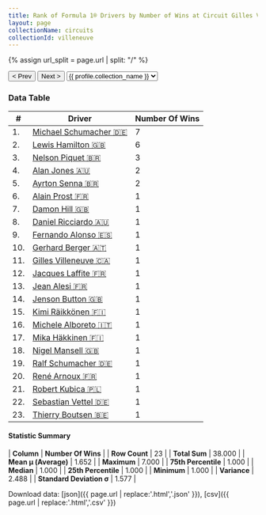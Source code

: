 ```yaml
---
title: Rank of Formula 1® Drivers by Number of Wins at Circuit Gilles Villeneuve
layout: page
collectionName: circuits
collectionId: villeneuve
---
```


{% assign url_split = page.url | split: "/" %}
<div id="collection-navigation">
<button onclick="selector.options[selector.selectedIndex-1].value && (window.location = selector.options[selector.selectedIndex-1].value);">&lt; Prev</button>
<button onclick="selector.options[selector.selectedIndex+1].value && (window.location = selector.options[selector.selectedIndex+1].value);">Next &gt;</button>
<select id="selector" onchange="this.options[this.selectedIndex].value && (window.location = this.options[this.selectedIndex].value);">
  {% for collectionId in site.data[page.collectionName].refs %}
    {% if collectionId == page.collectionId %}
      {% assign selected = "selected" %}
    {% else %}
      {% assign selected = "" %}
    {% endif %}
    {% assign profile = site.data[page.collectionName][collectionId].profile %}
    <option value="/f1/{{ page.collectionName }}/{{ collectionId }}/{{ url_split[4] }}" {{ selected }}>{{ profile.collection_name }}</option>
  {% endfor %}
</select>
</div>

<canvas id="chart" width="400" height="180"></canvas>
<script>
var data = {
    "datasets": [
        {
            "backgroundColor": [
                "#9C8E8D",
                "#9C8E8D",
                "#9C8E8D",
                "#9C8E8D",
                "#9C8E8D",
                "#9C8E8D",
                "#9C8E8D",
                "#9C8E8D",
                "#9C8E8D",
                "#9C8E8D",
                "#9C8E8D",
                "#9C8E8D",
                "#9C8E8D",
                "#9C8E8D",
                "#9C8E8D",
                "#9C8E8D",
                "#9C8E8D",
                "#9C8E8D",
                "#9C8E8D",
                "#9C8E8D",
                "#9C8E8D",
                "#9C8E8D",
                "#9C8E8D"
            ],
            "borderColor": [
                "#1D181E",
                "#1D181E",
                "#1D181E",
                "#1D181E",
                "#1D181E",
                "#1D181E",
                "#1D181E",
                "#1D181E",
                "#1D181E",
                "#1D181E",
                "#1D181E",
                "#1D181E",
                "#1D181E",
                "#1D181E",
                "#1D181E",
                "#1D181E",
                "#1D181E",
                "#1D181E",
                "#1D181E",
                "#1D181E",
                "#1D181E",
                "#1D181E",
                "#1D181E"
            ],
            "borderWidth": 1,
            "data": [
                7.0,
                6.0,
                3.0,
                2.0,
                2.0,
                1.0,
                1.0,
                1.0,
                1.0,
                1.0,
                1.0,
                1.0,
                1.0,
                1.0,
                1.0,
                1.0,
                1.0,
                1.0,
                1.0,
                1.0,
                1.0,
                1.0,
                1.0
            ],
            "label": "Number Of Wins"
        }
    ],
    "labels": [
        "Michael Schumacher",
        "Lewis Hamilton",
        "Nelson Piquet",
        "Alan Jones",
        "Ayrton Senna",
        "Alain Prost",
        "Damon Hill",
        "Daniel Ricciardo",
        "Fernando Alonso",
        "Gerhard Berger",
        "Gilles Villeneuve",
        "Jacques Laffite",
        "Jean Alesi",
        "Jenson Button",
        "Kimi Räikkönen",
        "Michele Alboreto",
        "Mika Häkkinen",
        "Nigel Mansell",
        "Ralf Schumacher",
        "René Arnoux",
        "Robert Kubica",
        "Sebastian Vettel",
        "Thierry Boutsen"
    ]
};
var options = {
  legend: {
    display: false
  },
  scales: {
    xAxes: [{
      ticks: {
        beginAtZero: true,
        maxRotation: 180,
        display: window.innerWidth > 800
      }
    }],
    yAxes: [{
      ticks: {
        beginAtZero: true
      }
    }]
  },
  onResize: function(chart, size) {
    chart.options.scales.xAxes[0].ticks.display = size.width > 800;
  }
};
var chart = new Chart("chart", {
    data: data,
    type: 'bar',
    options: options
});
</script>



### Data Table

| # | Driver | Number Of Wins |
|--|--|--|
| 1. | [Michael Schumacher 🇩🇪](/f1/drivers/michael_schumacher) | 7 |
| 2. | [Lewis Hamilton 🇬🇧](/f1/drivers/hamilton) | 6 |
| 3. | [Nelson Piquet 🇧🇷](/f1/drivers/piquet) | 3 |
| 4. | [Alan Jones 🇦🇺](/f1/drivers/jones) | 2 |
| 5. | [Ayrton Senna 🇧🇷](/f1/drivers/senna) | 2 |
| 6. | [Alain Prost 🇫🇷](/f1/drivers/prost) | 1 |
| 7. | [Damon Hill 🇬🇧](/f1/drivers/damon_hill) | 1 |
| 8. | [Daniel Ricciardo 🇦🇺](/f1/drivers/ricciardo) | 1 |
| 9. | [Fernando Alonso 🇪🇸](/f1/drivers/alonso) | 1 |
| 10. | [Gerhard Berger 🇦🇹](/f1/drivers/berger) | 1 |
| 11. | [Gilles Villeneuve 🇨🇦](/f1/drivers/gilles_villeneuve) | 1 |
| 12. | [Jacques Laffite 🇫🇷](/f1/drivers/laffite) | 1 |
| 13. | [Jean Alesi 🇫🇷](/f1/drivers/alesi) | 1 |
| 14. | [Jenson Button 🇬🇧](/f1/drivers/button) | 1 |
| 15. | [Kimi Räikkönen 🇫🇮](/f1/drivers/raikkonen) | 1 |
| 16. | [Michele Alboreto 🇮🇹](/f1/drivers/alboreto) | 1 |
| 17. | [Mika Häkkinen 🇫🇮](/f1/drivers/hakkinen) | 1 |
| 18. | [Nigel Mansell 🇬🇧](/f1/drivers/mansell) | 1 |
| 19. | [Ralf Schumacher 🇩🇪](/f1/drivers/ralf_schumacher) | 1 |
| 20. | [René Arnoux 🇫🇷](/f1/drivers/arnoux) | 1 |
| 21. | [Robert Kubica 🇵🇱](/f1/drivers/kubica) | 1 |
| 22. | [Sebastian Vettel 🇩🇪](/f1/drivers/vettel) | 1 |
| 23. | [Thierry Boutsen 🇧🇪](/f1/drivers/boutsen) | 1 |

#### Statistic Summary

| **Column** | **Number Of Wins** |
| **Row Count** | 23 |
| **Total Sum** | 38.000 |
| **Mean μ (Average)** | 1.652 |
| **Maximum** | 7.000 |
| **75th Percentile** | 1.000 |
| **Median** | 1.000 |
| **25th Percentile** | 1.000 |
| **Minimum** | 1.000 |
| **Variance** | 2.488 |
| **Standard Deviation σ** | 1.577 |

Download data: [json]({{ page.url | replace:'.html','.json' }}), [csv]({{ page.url | replace:'.html','.csv' }})
